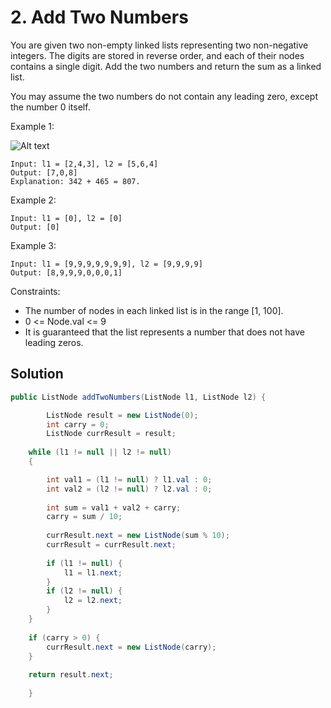 # 2. Add Two Numbers

You are given two non-empty linked lists representing two non-negative integers. The digits are stored in reverse order, and each of their nodes contains a single digit. Add the two numbers and return the sum as a linked list.

You may assume the two numbers do not contain any leading zero, except the number 0 itself.

Example 1:

![Alt text](https://assets.leetcode.com/uploads/2020/10/02/addtwonumber1.jpg)
```
Input: l1 = [2,4,3], l2 = [5,6,4]
Output: [7,0,8]
Explanation: 342 + 465 = 807.
```
Example 2:
```
Input: l1 = [0], l2 = [0]
Output: [0]
```
Example 3:
```
Input: l1 = [9,9,9,9,9,9,9], l2 = [9,9,9,9]
Output: [8,9,9,9,0,0,0,1]
```
 

Constraints:

- The number of nodes in each linked list is in the range [1, 100].
- 0 <= Node.val <= 9
- It is guaranteed that the list represents a number that does not have leading zeros.

## Solution
``` java
public ListNode addTwoNumbers(ListNode l1, ListNode l2) {

        ListNode result = new ListNode(0);
        int carry = 0;
        ListNode currResult = result;
    
    while (l1 != null || l2 != null) 
    {

        int val1 = (l1 != null) ? l1.val : 0;
        int val2 = (l2 != null) ? l2.val : 0;
        
        int sum = val1 + val2 + carry;
        carry = sum / 10;
        
        currResult.next = new ListNode(sum % 10);
        currResult = currResult.next;
        
        if (l1 != null) {
            l1 = l1.next;
        }
        if (l2 != null) {
            l2 = l2.next;
        }
    }
    
    if (carry > 0) {
        currResult.next = new ListNode(carry);
    }
    
    return result.next;
        
    }
 ```
